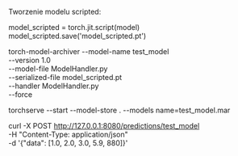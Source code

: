 Tworzenie modelu scripted:

model_scripted = torch.jit.script(model)
model_scripted.save('model_scripted.pt')


torch-model-archiver --model-name test_model \
    --version 1.0 \
    --model-file ModelHandler.py \
    --serialized-file model_scripted.pt \
    --handler ModelHandler.py \
    --force


torchserve --start --model-store . --models name=test_model.mar


curl -X POST http://127.0.0.1:8080/predictions/test_model \
     -H "Content-Type: application/json" \
     -d '{"data": [1.0, 2.0, 3.0, 5.9, 880]}'
